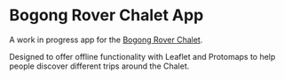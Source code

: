 # Bogong Rover Chalet App

A work in progress app for the [Bogong Rover
Chalet](https://bogongroverchalet.org.au/).

Designed to offer offline functionality with Leaflet and Protomaps to help
people discover different trips around the Chalet.
